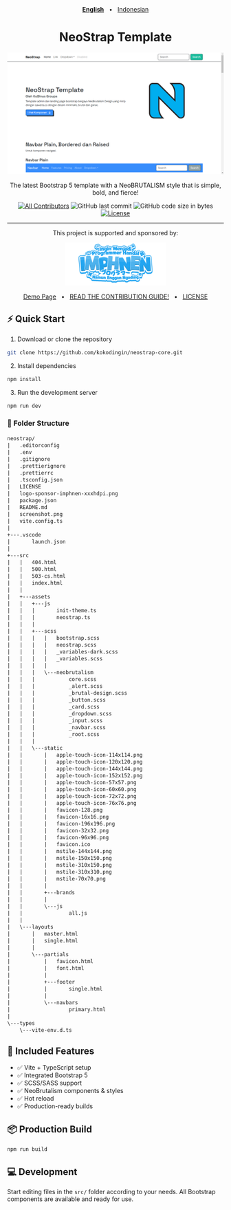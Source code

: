 
<div align="center" style="margin-bottom: 1rem">
  <a href="./README.md"><strong>English</strong></a>
  <span style="margin-left: .5rem;margin-right: .5rem">•</span>
  <a href="./README-id.md">Indonesian</a>
</div>

<h1 align="center">NeoStrap Template</h1>

![Screenshot](./screenshot.png)

<p align="center">The latest Bootstrap 5 template with a NeoBRUTALISM style that is simple, bold, and fierce!</p>

<div align="center">

  [![All Contributors](https://img.shields.io/github/contributors/kokodingin/neostrap-core)](https://github.com/kokodingin/neostrap-core/graphs/contributors)
  ![GitHub last commit](https://img.shields.io/github/last-commit/kokodingin/neostrap-core.svg)
  ![GitHub code size in bytes](https://img.shields.io/github/languages/code-size/kokodingin/neostrap-core)
  [![License](https://img.shields.io/github/license/kokodingin/neostrap-core.svg)](LICENSE)
  
  <hr />

  <p>This project is supported and sponsored by:</p>

  <div style="text-align: center">
    <a href="https://www.facebook.com/groups/programmerhandal/">
      <img src="./logo-sponsor-imphnen-xxxhdpi.png" height="100px" />
    </a>
  </div>

  <p align="center">
    <a href="http://neostrap.kokodingin.id">Demo Page</a>
    <span style="margin-left: .5rem;margin-right: .5rem">•</span>
    <a href="./CONTRIBUTE.md">READ THE CONTRIBUTION GUIDE!</a>
    <span style="margin-left: .5rem;margin-right: .5rem">•</span>
    <a href="./LICENSE">LICENSE</a>
  </p>
</div>

## ⚡ Quick Start

1. Download or clone the repository
```bash
git clone https://github.com/kokodingin/neostrap-core.git
```

2. Install dependencies
```bash
npm install
```

3. Run the development server
```bash
npm run dev
```

### 📁 Folder Structure
```
neostrap/
|   .editorconfig
|   .env
|   .gitignore
|   .prettierignore
|   .prettierrc
|   .tsconfig.json
|   LICENSE
|   logo-sponsor-imphnen-xxxhdpi.png
|   package.json
|   README.md
|   screenshot.png
|   vite.config.ts
|
+---.vscode
|       launch.json
|
+---src
|   |   404.html
|   |   500.html
|   |   503-cs.html
|   |   index.html
|   |
|   +---assets
|   |   +---js
|   |   |       init-theme.ts
|   |   |       neostrap.ts
|   |   |
|   |   +---scss
|   |   |   |   bootstrap.scss
|   |   |   |   neostrap.scss
|   |   |   |   _variables-dark.scss
|   |   |   |   _variables.scss
|   |   |   |
|   |   |   \---neobrutalism
|   |   |           core.scss
|   |   |           _alert.scss
|   |   |           _brutal-design.scss
|   |   |           _button.scss
|   |   |           _card.scss
|   |   |           _dropdown.scss
|   |   |           _input.scss
|   |   |           _navbar.scss
|   |   |           _root.scss
|   |   |
|   |   \---static
|   |       |   apple-touch-icon-114x114.png
|   |       |   apple-touch-icon-120x120.png
|   |       |   apple-touch-icon-144x144.png
|   |       |   apple-touch-icon-152x152.png
|   |       |   apple-touch-icon-57x57.png
|   |       |   apple-touch-icon-60x60.png
|   |       |   apple-touch-icon-72x72.png
|   |       |   apple-touch-icon-76x76.png
|   |       |   favicon-128.png
|   |       |   favicon-16x16.png
|   |       |   favicon-196x196.png
|   |       |   favicon-32x32.png
|   |       |   favicon-96x96.png
|   |       |   favicon.ico
|   |       |   mstile-144x144.png
|   |       |   mstile-150x150.png
|   |       |   mstile-310x150.png
|   |       |   mstile-310x310.png
|   |       |   mstile-70x70.png
|   |       |
|   |       +---brands
|   |       |
|   |       \---js
|   |               all.js
|   |
|   \---layouts
|       |   master.html
|       |   single.html
|       |
|       \---partials
|           |   favicon.html
|           |   font.html
|           |
|           +---footer
|           |       single.html
|           |
|           \---navbars
|                   primary.html
|
\---types
    \---vite-env.d.ts
```

## 📁 Included Features
- ✅ Vite + TypeScript setup
- ✅ Integrated Bootstrap 5
- ✅ SCSS/SASS support
- ✅ NeoBrutalism components & styles
- ✅ Hot reload
- ✅ Production-ready builds

## 📦 Production Build
```bash
npm run build
```

## 💻 Development
Start editing files in the `src/` folder according to your needs. All Bootstrap components are available and ready for use.

